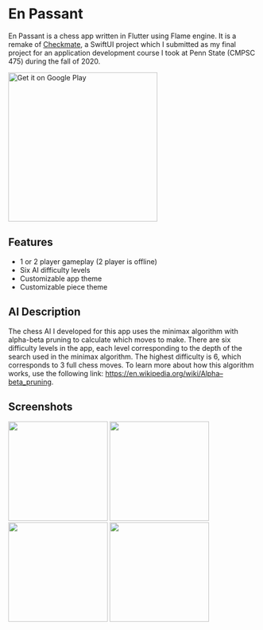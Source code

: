 # En Passant

En Passant is a chess app written in Flutter using Flame engine. It is a remake of [Checkmate](https://github.com/PScottZero/Checkmate), a SwiftUI project which I submitted as my final project for an application development course I took at Penn State (CMPSC 475) during the fall of 2020.

<a href='https://play.google.com/store/apps/details?id=com.pscottzero.en_passant&pcampaignid=pcampaignidMKT-Other-global-all-co-prtnr-py-PartBadge-Mar2515-1'><img alt='Get it on Google Play' src='https://play.google.com/intl/en_us/badges/static/images/badges/en_badge_web_generic.png' width='300'/></a>

## Features
- 1 or 2 player gameplay (2 player is offline)
- Six AI difficulty levels
- Customizable app theme
- Customizable piece theme

## AI Description

The chess AI I developed for this app uses the minimax algorithm with alpha-beta pruning to calculate which moves to make. There are six difficulty levels in the app, each level corresponding to the depth of the search used in the minimax algorithm. The highest difficulty is 6, which corresponds to 3 full chess moves. To learn more about how this algorithm works, use the following link: https://en.wikipedia.org/wiki/Alpha–beta_pruning.

## Screenshots

<img width="200" src="https://i.imgur.com/lLkWK2x.png"> <img width="200" src="https://i.imgur.com/ayH4qX3.png"> <img width="200" src="https://i.imgur.com/FrpAHvk.png"> <img width="200" src="https://i.imgur.com/4YXxF6V.png">
